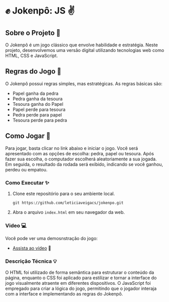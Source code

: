 # ✊  Jokenpô: JS  ✌️

## Sobre o Projeto 🚩
O Jokenpô é um jogo clássico que envolve habilidade e estratégia. Neste projeto, desenvolvemos uma versão digital utilizando tecnologias web como HTML, CSS e JavaScript.

## Regras do Jogo 🎯

O Jokenpô possui regras simples, mas estratégicas. As regras básicas são:

- Papel ganha da pedra
- Pedra ganha da tesoura
- Tesoura ganha do Papel
- Papel perde para tesoura
- Pedra perde para papel
- Tesoura perde para pedra

## Como Jogar 🎉

Para jogar, basta clicar no link abaixo e iniciar o jogo. Você será apresentado com as opções de escolha: pedra, papel ou tesoura. Após fazer sua escolha, o computador escolherá aleatoriamente a sua jogada. Em seguida, o resultado da rodada será exibido, indicando se você ganhou, perdeu ou empatou.

### Como Executar ✨

1. Clone este repositório para o seu ambiente local.
   ```
   git https://github.com/leticiaveigacs/jokenpo.git
   
   ```
2. Abra o arquivo `index.html` em seu navegador da web.

### Video 💻

Você pode ver uma demosnstração do jogo:

- [Assista ao vídeo]( XX)  🔔


###  Descrição Técnica 💡

O HTML foi utilizado de forma semântica para estruturar o conteúdo da página, enquanto o CSS foi aplicado para estilizar e tornar a interface do jogo visualmente atraente em diferentes dispositivos. O JavaScript foi empregado para criar a lógica do jogo, permitindo que o jogador interaja com a interface e implementando as regras do Jokenpô.
